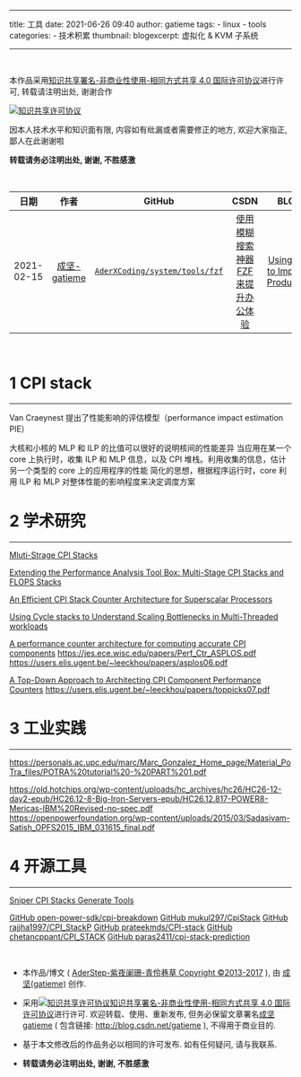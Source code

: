  ---

title: 工具
date: 2021-06-26 09:40
author: gatieme
tags:
    - linux
    - tools
categories:
        - 技术积累
thumbnail:
blogexcerpt: 虚拟化 & KVM 子系统

---

<br>

本作品采用<a rel="license" href="http://creativecommons.org/licenses/by-nc-sa/4.0/">知识共享署名-非商业性使用-相同方式共享 4.0 国际许可协议</a>进行许可, 转载请注明出处, 谢谢合作

<a rel="license" href="http://creativecommons.org/licenses/by-nc-sa/4.0/"><img alt="知识共享许可协议" style="border-width:0" src="https://i.creativecommons.org/l/by-nc-sa/4.0/88x31.png" /></a>

因本人技术水平和知识面有限, 内容如有纰漏或者需要修正的地方, 欢迎大家指正, 鄙人在此谢谢啦

**转载请务必注明出处, 谢谢, 不胜感激**

<br>

| 日期 | 作者 | GitHub| CSDN | BLOG |
| ------- |:-------:|:-------:|:-------:|:-------:|
| 2021-02-15 | [成坚-gatieme](https://kernel.blog.csdn.net) | [`AderXCoding/system/tools/fzf`](https://github.com/gatieme/AderXCoding/tree/master/system/tools/fzf) | [使用模糊搜索神器 FZF 来提升办公体验](https://blog.csdn.net/gatieme/article/details/113828826) | [Using FZF to Improve Productivit](https://oskernellab.com/2021/02/15/2021/0215-0001-Using_FZF_to_Improve_Productivity)|


<br>






# 1 CPI stack
-------


Van Craeynest 提出了性能影响的评估模型（performance impact estimation PIE）

大核和小核的 MLP 和 ILP 的比值可以很好的说明核间的性能差异
当应用在某一个 core 上执行时，收集 ILP 和 MLP 信息，以及 CPI 堆栈。利用收集的信息，估计另一个类型的 core 上的应用程序的性能
简化的思想，根据程序运行时，core 利用 ILP 和 MLP 对整体性能的影响程度来决定调度方案


# 2 学术研究
-------

[Mluti-Strage CPI Stacks](https://heirman.net/papers/eyerman2018mscs.pdf)

[Extending the Performance Analysis Tool Box: Multi-Stage CPI Stacks and FLOPS Stacks](https://heirman.net/papers/eyerman2018etpatbmscsafs.pdf)

[An Efficient CPI Stack Counter Architecture for Superscalar Processors](https://users.elis.ugent.be/~leeckhou/papers/glsvlsi12.pdf)

[Using Cycle stacks to Understand Scaling Bottlenecks in Multi-Threaded workloads](https://www.cs.virginia.edu/~skadron/Papers/iiswc2011heirman.pdf)

[A performance counter architecture for computing accurate CPI components](https://xueshu.baidu.com/usercenter/paper/show?paperid=103r00p0fm2u04k0ta1j0020v2210792&site=xueshu_se)
https://jes.ece.wisc.edu/papers/Perf_Ctr_ASPLOS.pdf
https://users.elis.ugent.be/~leeckhou/papers/asplos06.pdf

[A Top-Down Approach to Architecting CPI Component Performance Counters](https://xueshu.baidu.com/usercenter/paper/show?paperid=f8386b09436480d8ed1f1d8460e29c97) https://users.elis.ugent.be/~leeckhou/papers/toppicks07.pdf


# 3 工业实践
-------


https://personals.ac.upc.edu/marc/Marc_Gonzalez_Home_page/Material_PoTra_files/POTRA%20tutorial%20-%20PART%201.pdf


https://old.hotchips.org/wp-content/uploads/hc_archives/hc26/HC26-12-day2-epub/HC26.12-8-Big-Iron-Servers-epub/HC26.12.817-POWER8-Mericas-IBM%20Revised-no-spec.pdf
https://openpowerfoundation.org/wp-content/uploads/2015/03/Sadasivam-Satish_OPFS2015_IBM_031615_final.pdf


# 4 开源工具
-------

[Sniper CPI Stacks Generate Tools](http://snipersim.org/w/CPI_Stacks)


[GitHub open-power-sdk/cpi-breakdown](https://github.com/open-power-sdk/cpi-breakdown)
[GitHub mukul297/CpiStack](https://github.com/mukul297/CpiStack)
[GitHub rajjha1997/CPI_StackP](https://github.com/rajjha1997/CPI_Stack)
[GitHub prateekmds/CPI-stack](https://github.com/prateekmds/CPI-stack)
[GitHub chetancppant/CPI_STACK](https://github.com/chetancppant/CPI_STACK)
[GitHub paras2411/cpi-stack-prediction](https://github.com/paras2411/cpi-stack-prediction)









































<br>

*   本作品/博文 ( [AderStep-紫夜阑珊-青伶巷草 Copyright ©2013-2017](http://blog.csdn.net/gatieme) ), 由 [成坚(gatieme)](http://blog.csdn.net/gatieme) 创作.

*   采用<a rel="license" href="http://creativecommons.org/licenses/by-nc-sa/4.0/"><img alt="知识共享许可协议" style="border-width:0" src="https://i.creativecommons.org/l/by-nc-sa/4.0/88x31.png" /></a><a rel="license" href="http://creativecommons.org/licenses/by-nc-sa/4.0/">知识共享署名-非商业性使用-相同方式共享 4.0 国际许可协议</a>进行许可. 欢迎转载、使用、重新发布, 但务必保留文章署名[成坚gatieme](http://blog.csdn.net/gatieme) ( 包含链接: http://blog.csdn.net/gatieme ), 不得用于商业目的.

*   基于本文修改后的作品务必以相同的许可发布. 如有任何疑问, 请与我联系.

*   **转载请务必注明出处, 谢谢, 不胜感激**
<br>
